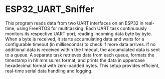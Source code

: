 # ESP32_UART_Sniffer

This program reads data from two UART interfaces on an ESP32 in real-time, using FreeRTOS for multitasking. Each UART task continuously monitors its respective UART port, reading incoming data byte by byte. When a byte is received, it starts accumulating data and waits for a configurable timeout (in milliseconds) to check if more data arrives. If no additional data is received within the timeout, the accumulated data is sent to a queue. A separate task retrieves data from each queue, formats the timestamp in hh:mm:ss.ms format, and prints the data in uppercase hexadecimal format with zero-padded bytes. This setup provides efficient, real-time serial data handling and logging.
